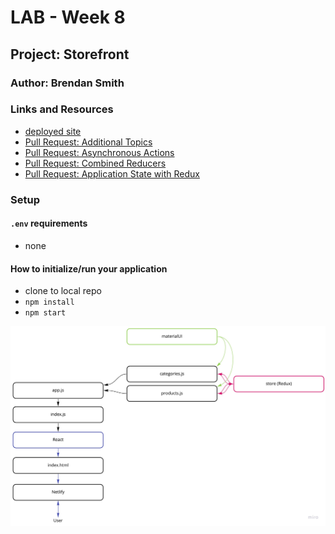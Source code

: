 # LAB - Week 8

## Project: Storefront

### Author: Brendan Smith

### Links and Resources

- [deployed site](https://youthful-mclean-bad63e.netlify.app/)
- [Pull Request: Additional Topics](https://github.com/brendigler/storefront/pull/4)
- [Pull Request: Asynchronous Actions](https://github.com/brendigler/storefront/pull/3)
- [Pull Request: Combined Reducers](https://github.com/brendigler/storefront/pull/2)
- [Pull Request: Application State with Redux](https://github.com/brendigler/storefront/pull/1)

### Setup

#### `.env` requirements

- none

#### How to initialize/run your application

- clone to local repo
- `npm install`
- `npm start`

<!-- #### Tests -->

<!-- - Run tests with `npm test` -->

<!-- #### UML / Application Wiring Diagram -->

![TODO](uml.jpg)
